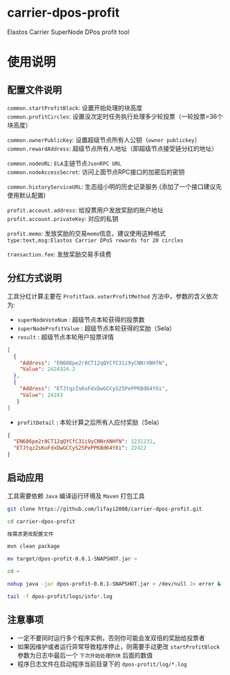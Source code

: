 # carrier-dpos-profit
Elastos Carrier SuperNode DPos profit tool


# 使用说明

## 配置文件说明

`common.startProfitBlock`: 设置开始处理的块高度  
`common.profitCircles`: 设置没次定时任务执行处理多少轮投票（一轮投票=36个块高度）

`common.ownerPublicKey`: 设置超级节点所有人公钥（`owner publickey`）  
`common.rewardAddress`: 超级节点所有人地址（即超级节点接受链分红的地址）  

`common.nodeURL`: `ELA`主链节点`JsonRPC URL`  
`common.nodeAccessSecret`: 访问上面节点RPC接口的加密后的密钥

`common.historyServiceURL`: 生态组小明的历史记录服务 (添加了一个接口建议先使用默认配置)

`profit.account.address`: 给投票用户发放奖励的账户地址  
`profit.account.privateKey`: 对应的私钥

`profit.memo`: 发放奖励的交易`memo`信息，建议使用这种格式 `type:text,msg:Elastos Carrier DPoS rewards for 20 circles`

`transaction.fee`: 发放奖励交易手续费

## 分红方式说明

工具分红计算主要在 `ProfitTask.voterProfitMethod` 方法中，参数的含义依次为:

* `superNodeVoteNum` : 超级节点本轮获得的投票数 
* `superNodeProfitValue` : 超级节点本轮获得的奖励（Sela）
* `result` : 超级节点本轮用户投票详情
````json
[
  {
    "Address": "EN686pe2r8CT12qQYCfC31i9yCNNrXNHfN",
    "Value": 2424324.2
  },
  {
    "Address": "ETJtqzZsKuFdxDwGCCyS25PePPKBd64YXi",
    "Value": 24243
   }
]
````
* `profitDetail` : 本轮计算之后所有人应付奖励（Sela）

```json
{
  "EN686pe2r8CT12qQYCfC31i9yCNNrXNHfN": 1231231,
  "ETJtqzZsKuFdxDwGCCyS25PePPKBd64YXi": 22422
}
```

## 启动应用

工具需要依赖 `Java` 编译运行环境及 `Maven` 打包工具

```bash
git clone https://github.com/lifayi2008/carrier-dpos-profit.git

cd carrier-dpos-profit

按需求更改配置文件

mvn clean package

mv target/dpos-profit-0.0.1-SNAPSHOT.jar ~

cd ~

nohup java -jar dpos-profit-0.0.1-SNAPSHOT.jar > /dev/null 2> error &

tail -f dpos-profit/logs/info*.log
```

## 注意事项

* 一定不要同时运行多个程序实例，否则你可能会发双倍的奖励给投票者
* 如果因维护或者运行异常导致程序停止，则需要手动更改 `startProfitBlock` 参数为日志中最后一个 `下次开始处理的块` 后面的数值
* 程序日志文件在启动程序当前目录下的 `dpos-profit/log/*.log`